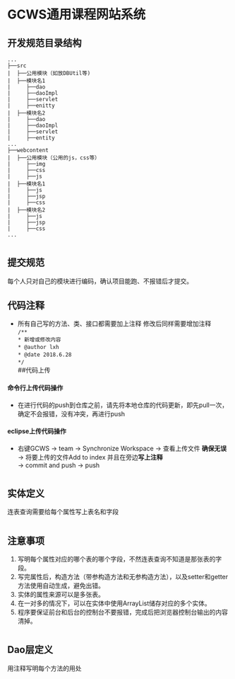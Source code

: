 GCWS通用课程网站系统
===================
开发规范目录结构
--
```shell
...
├──src
|  ├──公用模块（如放DBUtil等)
|  ├──模块名1
|     ├──dao
|     ├──daoImpl
|     ├──servlet
|     ├──enitty
|  ├──模块名2
|     ├──dao
|     ├──daoImpl
|     ├──servlet
|     ├──entity
...
├──webcontent
|  ├──公用模块（公用的js，css等）
|     ├──img
|     ├──css
|     ├──js
|  ├──模块名1
|     ├──js
|     ├──jsp
|     ├──css
|  ├──模块名2
|     ├──js
|     ├──jsp
|     ├──css
...
```
#
## 提交规范
每个人只对自己的模块进行编码，确认项目能跑、不报错后才提交。
## 代码注释
* 所有自己写的方法、类、接口都需要加上注释 修改后同样需要增加注释  
`/**`   
 `* 新增或修改内容`  
 `* @author lxh`  
 `* @date 2018.6.28`  
 `*/`  
##代码上传
#### 命令行上传代码操作

* 在进行代码的push到仓库之前，请先将本地仓库的代码更新，即先pull一次，确定不会报错，没有冲突，再进行push  
#### eclipse上传代码操作
* 右键GCWS -> team -> Synchronize Workspace -> 查看上传文件 **确保无误** -> 将要上传的文件Add to index 并且在旁边**写上注释**   
-> commit and push ->  push
#
## 实体定义
连表查询需要给每个属性写上表名和字段
#
## 注意事项
1.	写明每个属性对应的哪个表的哪个字段，不然连表查询不知道是那张表的字段。<br>
2.	写完属性后，构造方法（带参构造方法和无参构造方法），以及setter和getter方法使用自动生成，避免出错。<br>
3.	实体的属性来源可以是多张表。<br>
4.	在一对多的情况下，可以在实体中使用ArrayList储存对应的多个实体。<br>
5. 程序要保证前台和后台的控制台不要报错，完成后把浏览器控制台输出的内容清掉。<br>
#
## Dao层定义
用注释写明每个方法的用处<br>
